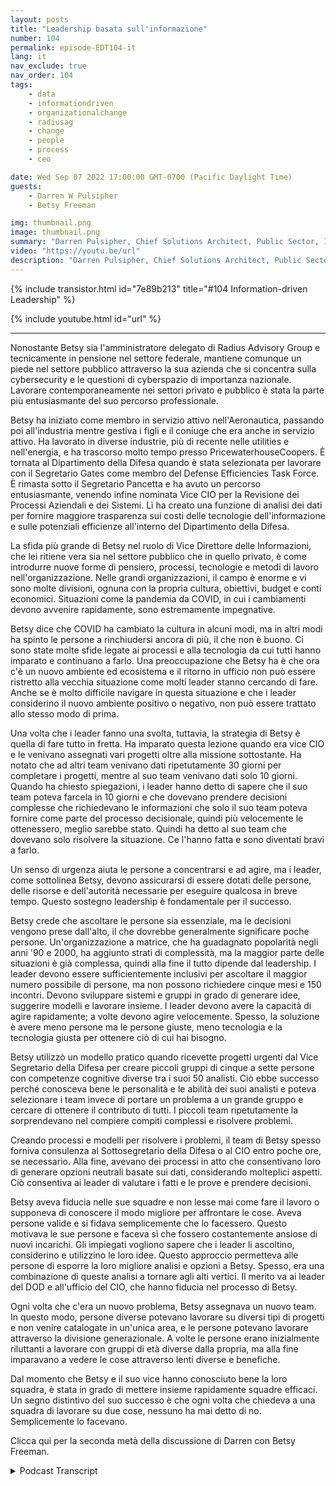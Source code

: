 ```yaml
---
layout: posts
title: "Leadership basata sull'informazione"
number: 104
permalink: episode-EDT104-it
lang: it
nav_exclude: true
nav_order: 104
tags:
    - data
    - informationdriven
    - organizationalchange
    - radiusag
    - change
    - people
    - process
    - ceo

date: Wed Sep 07 2022 17:00:00 GMT-0700 (Pacific Daylight Time)
guests:
    - Darren W Pulsipher
    - Betsy Freeman

img: thumbnail.png
image: thumbnail.png
summary: "Darren Pulsipher, Chief Solutions Architect, Public Sector, Intel parla con Betsy Freeman, CEO di Radius Advisory Group, della sua esperienza come leader orientato all'informazione nei settori pubblico e privato. Prima parte di due."
video: "https://youtu.be/url"
description: "Darren Pulsipher, Chief Solutions Architect, Public Sector, Intel parla con Betsy Freeman, CEO di Radius Advisory Group, della sua esperienza come leader orientato all'informazione nei settori pubblico e privato. Prima parte di due."
---
```


<div>
{% include transistor.html id="7e89b213" title="#104 Information-driven Leadership" %}

{% include youtube.html id="url" %}
</div>

---

Nonostante Betsy sia l'amministratore delegato di Radius Advisory Group e tecnicamente in pensione nel settore federale, mantiene comunque un piede nel settore pubblico attraverso la sua azienda che si concentra sulla cybersecurity e le questioni di cyberspazio di importanza nazionale. Lavorare contemporaneamente nei settori privato e pubblico è stata la parte più entusiasmante del suo percorso professionale.

Betsy ha iniziato come membro in servizio attivo nell'Aeronautica, passando poi all'industria mentre gestiva i figli e il coniuge che era anche in servizio attivo. Ha lavorato in diverse industrie, più di recente nelle utilities e nell'energia, e ha trascorso molto tempo presso PricewaterhouseCoopers. È tornata al Dipartimento della Difesa quando è stata selezionata per lavorare con il Segretario Gates come membro del Defense Efficiencies Task Force. È rimasta sotto il Segretario Pancetta e ha avuto un percorso entusiasmante, venendo infine nominata Vice CIO per la Revisione dei Processi Aziendali e dei Sistemi. Lì ha creato una funzione di analisi dei dati per fornire maggiore trasparenza sui costi delle tecnologie dell'informazione e sulle potenziali efficienze all'interno del Dipartimento della Difesa.

La sfida più grande di Betsy nel ruolo di Vice Direttore delle Informazioni, che lei ritiene vera sia nel settore pubblico che in quello privato, è come introdurre nuove forme di pensiero, processi, tecnologie e metodi di lavoro nell'organizzazione. Nelle grandi organizzazioni, il campo è enorme e vi sono molte divisioni, ognuna con la propria cultura, obiettivi, budget e conti economici. Situazioni come la pandemia da COVID, in cui i cambiamenti devono avvenire rapidamente, sono estremamente impegnative.

Betsy dice che COVID ha cambiato la cultura in alcuni modi, ma in altri modi ha spinto le persone a rinchiudersi ancora di più, il che non è buono. Ci sono state molte sfide legate ai processi e alla tecnologia da cui tutti hanno imparato e continuano a farlo. Una preoccupazione che Betsy ha è che ora c'è un nuovo ambiente ed ecosistema e il ritorno in ufficio non può essere ristretto alla vecchia situazione come molti leader stanno cercando di fare. Anche se è molto difficile navigare in questa situazione e che i leader considerino il nuovo ambiente positivo o negativo, non può essere trattato allo stesso modo di prima.

Una volta che i leader fanno una svolta, tuttavia, la strategia di Betsy è quella di fare tutto in fretta. Ha imparato questa lezione quando era vice CIO e le venivano assegnati vari progetti oltre alla missione sottostante. Ha notato che ad altri team venivano dati ripetutamente 30 giorni per completare i progetti, mentre al suo team venivano dati solo 10 giorni. Quando ha chiesto spiegazioni, i leader hanno detto di sapere che il suo team poteva farcela in 10 giorni e che dovevano prendere decisioni complesse che richiedevano le informazioni che solo il suo team poteva fornire come parte del processo decisionale, quindi più velocemente le ottenessero, meglio sarebbe stato. Quindi ha detto al suo team che dovevano solo risolvere la situazione. Ce l'hanno fatta e sono diventati bravi a farlo.

Un senso di urgenza aiuta le persone a concentrarsi e ad agire, ma i leader, come sottolinea Betsy, devono assicurarsi di essere dotati delle persone, delle risorse e dell'autorità necessarie per eseguire qualcosa in breve tempo. Questo sostegno leadership è fondamentale per il successo.

Betsy crede che ascoltare le persone sia essenziale, ma le decisioni vengono prese dall'alto, il che dovrebbe generalmente significare poche persone. Un'organizzazione a matrice, che ha guadagnato popolarità negli anni '90 e 2000, ha aggiunto strati di complessità, ma la maggior parte delle situazioni è già complessa, quindi alla fine il tutto dipende dal leadership. I leader devono essere sufficientemente inclusivi per ascoltare il maggior numero possibile di persone, ma non possono richiedere cinque mesi e 150 incontri. Devono sviluppare sistemi e gruppi in grado di generare idee, suggerire modelli e lavorare insieme. I leader devono avere la capacità di agire rapidamente; a volte devono agire velocemente. Spesso, la soluzione è avere meno persone ma le persone giuste, meno tecnologia e la tecnologia giusta per ottenere ciò di cui hai bisogno.

Betsy utilizzò un modello pratico quando ricevette progetti urgenti dal Vice Segretario della Difesa per creare piccoli gruppi di cinque a sette persone con competenze cognitive diverse tra i suoi 50 analisti. Ciò ebbe successo perché conosceva bene le personalità e le abilità dei suoi analisti e poteva selezionare i team invece di portare un problema a un grande gruppo e cercare di ottenere il contributo di tutti. I piccoli team ripetutamente la sorprendevano nel compiere compiti complessi e risolvere problemi.

Creando processi e modelli per risolvere i problemi, il team di Betsy spesso forniva consulenza al Sottosegretario della Difesa o al CIO entro poche ore, se necessario. Alla fine, avevano dei processi in atto che consentivano loro di generare opzioni neutrali basate sui dati, considerando molteplici aspetti. Ciò consentiva ai leader di valutare i fatti e le prove e prendere decisioni.

Betsy aveva fiducia nelle sue squadre e non lesse mai come fare il lavoro o supponeva di conoscere il modo migliore per affrontare le cose. Aveva persone valide e si fidava semplicemente che lo facessero. Questo motivava le sue persone e faceva sì che fossero costantemente ansiose di nuovi incarichi. Gli impiegati vogliono sapere che i leader li ascoltino, considerino e utilizzino le loro idee. Questo approccio permetteva alle persone di esporre la loro migliore analisi e opzioni a Betsy. Spesso, era una combinazione di queste analisi a tornare agli alti vertici. Il merito va ai leader del DOD e all'ufficio del CIO, che hanno fiducia nel processo di Betsy.

Ogni volta che c'era un nuovo problema, Betsy assegnava un nuovo team. In questo modo, persone diverse potevano lavorare su diversi tipi di progetti e non venire catalogate in un'unica area, e le persone potevano lavorare attraverso la divisione generazionale. A volte le persone erano inizialmente riluttanti a lavorare con gruppi di età diverse dalla propria, ma alla fine imparavano a vedere le cose attraverso lenti diverse e benefiche.

Dal momento che Betsy e il suo vice hanno conosciuto bene la loro squadra, è stata in grado di mettere insieme rapidamente squadre efficaci. Un segno distintivo del suo successo è che ogni volta che chiedeva a una squadra di lavorare su due cose, nessuno ha mai detto di no. Semplicemente lo facevano.

Clicca qui per la seconda metà della discussione di Darren con Betsy Freeman.



<details>
<summary> Podcast Transcript </summary>

<p></p>

</details>
